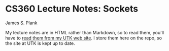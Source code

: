 # CS360 Lecture Notes: Sockets

James S. Plank

My lecture notes are in HTML rather than Markdown, so to read them,
you'll have to [read them from my UTK web site](http://web.eecs.utk.edu/~plank/plank/classes/cs360/360/notes/Sockets/lecture.html).  I store them here on the repo, so the site at UTK is 
kept up to date.

